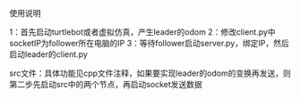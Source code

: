 使用说明

1：首先启动turtlebot或者虚拟仿真，产生leader的odom
2：修改client.py中socketIP为follower所在电脑的IP
3：等待follower启动server.py，绑定IP，然后启动leader的client.py

src文件：具体功能见cpp文件注释，如果要实现leader的odom的变换再发送，则第二步先启动src中的两个节点，再启动socket发送数据
